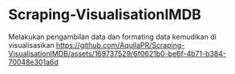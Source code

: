 # Scraping-VisualisationIMDB
Melakukan pengambilan data dan formating data kemudikan di visualisasikan
https://github.com/AquilaPR/Scraping-VisualisationIMDB/assets/169737529/6f0621b0-be6f-4b71-b384-70048e301a6d
